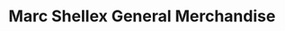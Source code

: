 ---
title: "Marc Shellex General Merchandise"
url: /magallanes/marc-shellex-general-merchandise/
shop: Baustoffe
---